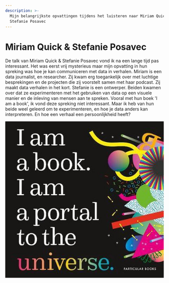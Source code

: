 ```yaml
---
description: >-
  Mijn belangrijkste opvattingen tijdens het luisteren naar Miriam Quick &
  Stefanie Posavec
---
```


# Miriam Quick & Stefanie Posavec

De talk van Miriam Quick & Stefanie Posavec vond ik na een lange tijd pas interessant. Het was eerst vrij mysterieus maar mijn opvatting in hun spreking was hoe je kan communiceren met data in verhalen. Miriam is een data journalist, en researcher. Zij kwam erg toegankelijk over met luchtige besprekingen en de projecten die zij voorstelt samen met haar podcast. Zij maakt data verhalen in het kort. Stefanie is een ontwerper. Beiden kwamen over dat ze experimenteren met het gebruiken van data op een visuele manier en de inleving van mensen aan te spreken. Vooral met hun boek 'I am a book', ik vond deze spreking niet interessant. Maar ik heb van hun beide weel geleerd om te experimenteren, en hoe je data anders kan interpreteren. En hoe een verhaal een persoonlijkheid heeft? 

 

![](../.gitbook/assets/550x541.jpg)



